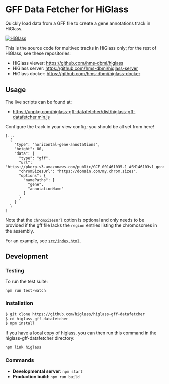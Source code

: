 # GFF Data Fetcher for HiGlass

Quickly load data from a GFF file to create a gene annotations track in HiGlass.

[![HiGlass](https://img.shields.io/badge/higlass-🌸-brightgreen.svg)](http://higlass.io)

This is the source code for multivec tracks in HiGlass only; for the rest of HiGlass,
see these repositories:

- HiGlass viewer: https://github.com/hms-dbmi/higlass
- HiGlass server: https://github.com/hms-dbmi/higlass-server
- HiGlass docker: https://github.com/hms-dbmi/higlass-docker

## Usage

The live scripts can be found at:

- https://unpkg.com/higlass-gff-datafetcher/dist/higlass-gff-datafetcher.min.js

Configure the track in your view config; you should be all set from here!

```
[...
  {
    "type": "horizontal-gene-annotations",
    "height": 80,
    "data": {
      "type": "gff",
      "url": "https://pkerp.s3.amazonaws.com/public/GCF_001461035.1_ASM146103v1_genomic.gff.gz",
      "chromSizesUrl": "https://domain.com/my.chrom.sizes",
      "options": {
        "namePaths": [
          "gene",
          "annotationName"
        ]
      }
    }
  }
]
```

Note that the `chromSizesUrl` option is optional and only needs to be provided if the gff file lacks the `region` entries listing the chromosomes in the assembly.

For an example, see [`src/index.html`](src/index.html).

## Development

### Testing

To run the test suite:

```
npm run test-watch
```

### Installation

```bash
$ git clone https://github.com/higlass/higlass-gff-datafetcher
$ cd higlass-gff-datafetcher
$ npm install
```

If you have a local copy of higlass, you can then run this command in the higlass-gff-datafetcher directory:

```bash
npm link higlass
```

### Commands

- **Developmental server**: `npm start`
- **Production build**: `npm run build`
